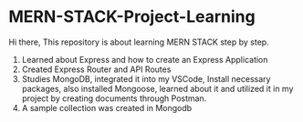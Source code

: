 # MERN-STACK-Project-Learning

Hi there,
This repository is about learning MERN STACK step by step.

1. Learned about Express and how to create an Express Application
2. Created Express Router and API Routes
3. Studies MongoDB, integrated it into my VSCode, Install necessary packages, also installed Mongoose, learned about it and utilized it in my project by creating documents through
   Postman.
4. A sample collection was created in Mongodb
